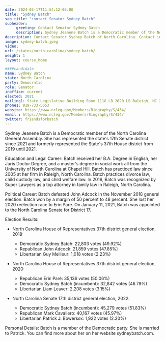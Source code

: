 ```yaml
---
date: 2024-05-17T11:54:12-05:00
title: "Sydney Batch"
seo_title: "contact Senator Sydney Batch"
subheader:
     greeting: Contact Senator Sydney Batch
     description: Sydney Jeanene Batch is a Democratic member of the North Carolina General Assembly. She has represented the state's 17th Senate district since 2021.
description: Contact Senator Sydney Batch of North Carolina. Contact information for Sydney Batch includes email address, phone number, and mailing address.
image: sydney-batch.jpeg
video:
url: /states/north-carolina/sydney-batch/
weight: 1
layout: course_home

####candidate
name: Sydney Batch
state: North Carolina
party: Democratic
role: Senator
inoffice: current
elected: 2021
mailing1: State Legislative Building Room 1118 LB 2020 LB Raleigh, NC 27603-2808
phone1: 919-733-5653
website: https://www.ncleg.gov/Members/Biography/S/434/
email : https://www.ncleg.gov/Members/Biography/S/434/
twitter: friendsforbatch
---
```

Sydney Jeanene Batch is a Democratic member of the North Carolina General Assembly. She has represented the state's 17th Senate district since 2021 and formerly represented the State's 37th House district from 2019 until 2021.

Education and Legal Career:
Batch received her B.A. Degree in English, her Juris Doctor Degree, and a master's degree in social work all from the University of North Carolina at Chapel Hill. Batch has practiced law since 2005 at her firm in Raleigh, North Carolina. Batch practices divorce law, child custody law, and child welfare law. In 2019, Batch was recognized by Super Lawyers as a top attorney in family law in Raleigh, North Carolina.

Political Career:
Batch defeated John Adcock in the November 2018 general election. Batch won by a margin of 50 percent to 48 percent. She lost her 2020 reelection race to Erin Pare. On January 11, 2021, Batch was appointed to the North Carolina Senate for District 17.

Election Results:
- North Carolina House of Representatives 37th district general election, 2018:
  - Democratic Sydney Batch: 22,803 votes (49.92%)
  - Republican John Adcock: 21,859 votes (47.85%)
  - Libertarian Guy Meilleur: 1,018 votes (2.23%)

- North Carolina House of Representatives 37th district general election, 2020:
  - Republican Erin Paré: 35,136 votes (50.06%)
  - Democratic Sydney Batch (incumbent): 32,842 votes (46.79%)
  - Libertarian Liam Leaver: 2,208 votes (3.15%)

- North Carolina Senate 17th district general election, 2022:
  - Democratic Sydney Batch (incumbent): 45,279 votes (51.83%)
  - Republican Mark Cavaliero: 40,167 votes (45.97%)
  - Libertarian Patrick J. Bowersox: 1,922 votes (2.20%)

Personal Details:
Batch is a member of the Democratic party. She is married to Patrick. You can find more about her on her website sydneybatch.com.
